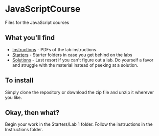 # JavaScriptCourse
Files for the JavaScript courses

## What you'll find
* [Instructions](Instructions) - PDFs of the lab instructions
* [Starters](Starters) - Starter folders in case you get behind on the labs
* [Solutions](Solutions) - Last resort if you can't figure out a lab. Do yourself a favor and struggle with the material instead of peeking at a solution.

## To install
Simply clone the repository or download the zip file and unzip it wherever you like. 

## Okay, then what?
Begin your work in the Starters/Lab 1 folder. Follow the instructions in the Instructions folder.